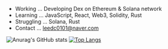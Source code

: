 
- Working ... Developing Dex on Ethereum & Solana network
- Learning ... JavaScript, React, Web3, Solidity, Rust
- Struggling ... Solana, Rust
- Contact ... leedc0101@naver.com

![Anurag's GitHub stats](https://github-readme-stats.vercel.app/api?username=leedc0101&count_private=true&show_icons=true&theme=dark)
[![Top Langs](https://github-readme-stats.vercel.app/api/top-langs/?username=leedc0101&langs_count=3)](https://github.com/anuraghazra/github-readme-stats)
